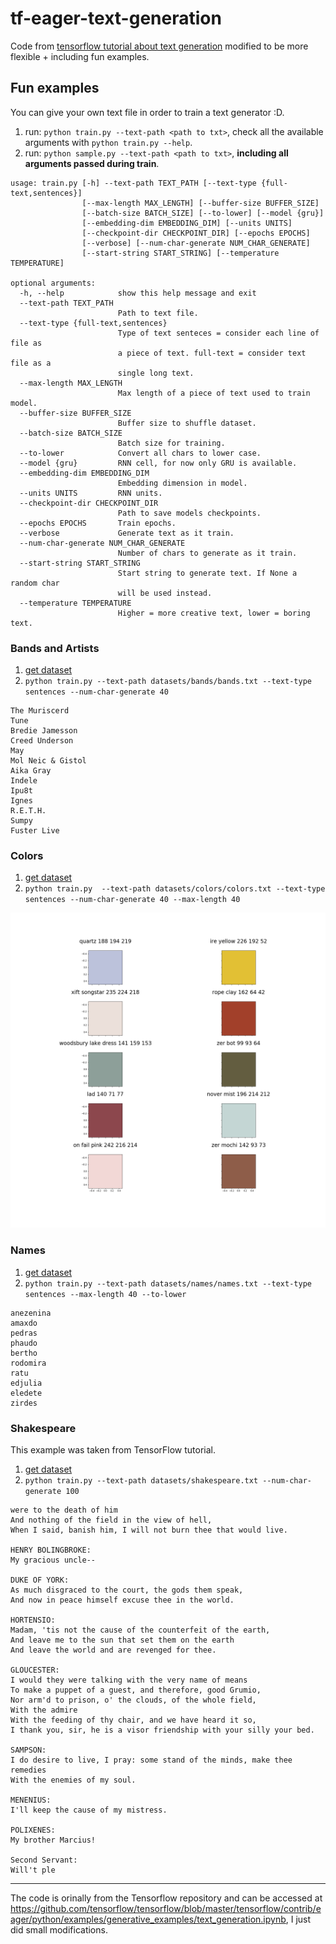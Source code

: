 # tf-eager-text-generation

Code from [tensorflow tutorial about text generation](https://github.com/tensorflow/tensorflow/blob/master/tensorflow/contrib/eager/python/examples/generative_examples/text_generation.ipynb) modified to be more flexible + including fun examples.

## Fun examples

You can give your own text file in order to train a text generator :D.

1. run: `python train.py --text-path <path to txt>`, check all the available arguments with `python train.py --help`.
2. run: `python sample.py --text-path <path to txt>`, **including all arguments passed during train**.


```
usage: train.py [-h] --text-path TEXT_PATH [--text-type {full-text,sentences}]
                [--max-length MAX_LENGTH] [--buffer-size BUFFER_SIZE]
                [--batch-size BATCH_SIZE] [--to-lower] [--model {gru}]
                [--embedding-dim EMBEDDING_DIM] [--units UNITS]
                [--checkpoint-dir CHECKPOINT_DIR] [--epochs EPOCHS]
                [--verbose] [--num-char-generate NUM_CHAR_GENERATE]
                [--start-string START_STRING] [--temperature TEMPERATURE]

optional arguments:
  -h, --help            show this help message and exit
  --text-path TEXT_PATH
                        Path to text file.
  --text-type {full-text,sentences}
                        Type of text senteces = consider each line of file as
                        a piece of text. full-text = consider text file as a
                        single long text.
  --max-length MAX_LENGTH
                        Max length of a piece of text used to train model.
  --buffer-size BUFFER_SIZE
                        Buffer size to shuffle dataset.
  --batch-size BATCH_SIZE
                        Batch size for training.
  --to-lower            Convert all chars to lower case.
  --model {gru}         RNN cell, for now only GRU is available.
  --embedding-dim EMBEDDING_DIM
                        Embedding dimension in model.
  --units UNITS         RNN units.
  --checkpoint-dir CHECKPOINT_DIR
                        Path to save models checkpoints.
  --epochs EPOCHS       Train epochs.
  --verbose             Generate text as it train.
  --num-char-generate NUM_CHAR_GENERATE
                        Number of chars to generate as it train.
  --start-string START_STRING
                        Start string to generate text. If None a random char
                        will be used instead.
  --temperature TEMPERATURE
                        Higher = more creative text, lower = boring text.
```

### Bands and Artists

1. [get dataset](datasets/bands/)
2. `python train.py --text-path datasets/bands/bands.txt --text-type sentences --num-char-generate 40`

```
The Muriscerd
Tune
Bredie Jamesson
Creed Underson
May
Mol Neic & Gistol
Aika Gray
Indele
Ipu8t
Ignes
R.E.T.H.
Sumpy
Fuster Live
```

### Colors

1. [get dataset](datasets/colors/)
2. `python train.py  --text-path datasets/colors/colors.txt --text-type sentences --num-char-generate 40 --max-length 40`

![](utils/colors.png)


### Names

1. [get dataset](datasets/names/names.txt)
2. `python train.py --text-path datasets/names/names.txt --text-type sentences --max-length 40 --to-lower`

```
anezenina
amaxdo
pedras
phaudo
bertho
rodomira
ratu
edjulia
eledete
zirdes
```

### Shakespeare

This example was taken from TensorFlow tutorial.

1. [get dataset](datasets/shakespeare/shakespeare.txt)
2. `python train.py --text-path datasets/shakespeare.txt --num-char-generate 100`

```
were to the death of him
And nothing of the field in the view of hell,
When I said, banish him, I will not burn thee that would live.

HENRY BOLINGBROKE:
My gracious uncle--

DUKE OF YORK:
As much disgraced to the court, the gods them speak,
And now in peace himself excuse thee in the world.

HORTENSIO:
Madam, 'tis not the cause of the counterfeit of the earth,
And leave me to the sun that set them on the earth
And leave the world and are revenged for thee.

GLOUCESTER:
I would they were talking with the very name of means
To make a puppet of a guest, and therefore, good Grumio,
Nor arm'd to prison, o' the clouds, of the whole field,
With the admire
With the feeding of thy chair, and we have heard it so,
I thank you, sir, he is a visor friendship with your silly your bed.

SAMPSON:
I do desire to live, I pray: some stand of the minds, make thee remedies
With the enemies of my soul.

MENENIUS:
I'll keep the cause of my mistress.

POLIXENES:
My brother Marcius!

Second Servant:
Will't ple
```

---

The code is orinally from the Tensorflow repository and can be accessed at https://github.com/tensorflow/tensorflow/blob/master/tensorflow/contrib/eager/python/examples/generative_examples/text_generation.ipynb, I just did small modifications.
